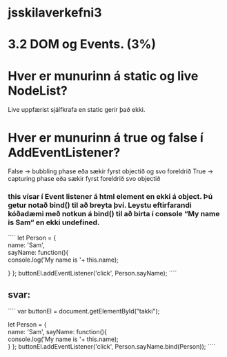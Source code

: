 # jsskilaverkefni3

# 3.2 DOM og Events. (3%)


# Hver er munurinn á static og live NodeList?

Live uppfærist sjálfkrafa en static gerir það ekki.

# Hver er munurinn á true og false í AddEventListener?

False -> bubbling phase eða sækir fyrst objectið og svo foreldrið
True -> capturing phase eða sækir fyrst foreldrið svo objectið


### this vísar í Event listener á html element en ekki á object. Þú getur notað bind() til að breyta því. Leystu eftirfarandi kóðadæmi með notkun á bind() til að birta í console “My name is Sam“ en ekki undefined.
´´´´
let Person = {  
  name: 'Sam',  
  sayName: function(){    
     console.log('My name is '+ this.name);  
  
  }
};
buttonEl.addEventListener('click', Person.sayName);
´´´´

## svar:
´´´´
var buttonEl = document.getElementById("takki");

let Person = {  
  name: 'Sam',
  sayName: function(){   
     console.log('My name is '+ this.name);  
  }
};
buttonEl.addEventListener('click', Person.sayName.bind(Person));
´´´´
